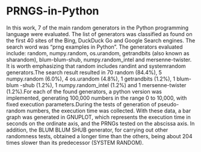 # PRNGS-in-Python
In this work, 7 of the main random generators in the Python programming language were evaluated. The list of generators was classified as found on the first 40 sites of the Bing, DuckDuck Go and Google Search engines. The search word was “prng examples in Python”. The generators evaluated include: random, numpy.random, os.urandom, getrandbits (also known as sharandom), blum-blum-shub, numpy.random_intel and mersenne-twister. It is worth emphasizing that random includes randint and systemrandom generators.The search result resulted in 70 random (84.4%), 5 numpy.random (6.0%), 4 os.urandom (4.8%), 1 getrandbits (1.2%), 1 blum-blum -shub (1.2%), 1 numpy.random_intel (1.2%) and 1 mersenne-twister (1.2%).For each of the found generators, a python version was implemented, generating 100,000 numbers in the range 0 to 10,000, with fixed execution parameters.During the tests of generation of pseudo-random numbers, the execution time was collected. With these data, a bar graph was generated in GNUPLOT, which represents the execution time in seconds on the ordinate axis, and the PRNGs tested on the abscissa axis. In addition, the BLUM BLUM SHUB generator, for carrying out other randomness tests, obtained a longer time than the others, being about 204 times slower than its predecessor (SYSTEM RANDOM).
